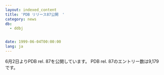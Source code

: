 ```yaml
---
layout: indexed_content
title: 'PDB リリース87公開　'
category: news
db:
  - ddbj


date: 1999-06-04T00:00:00
lang: ja
---
```


6月2日よりPDB rel. 87を公開しています。 PDB rel. 87のエントリー数は9,179です。
